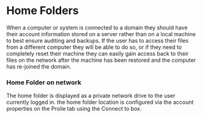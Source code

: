 # Home Folders

When a computer or system is connected to a domain they should have their account information stored on a server rather than on a local machine to best ensure auditing and backups. If the user has to access their files from a different computer they will be able to do so, or if they need to completely reset their machine they can easily gain access back to their files on the network after the machine has been restored and the computer has re-joined the domain.

### Home Folder on network

The home folder is displayed as a private network drive to the user currently logged in. the home folder location is configured via the account properties on the Proile tab using the Connect to box. 
